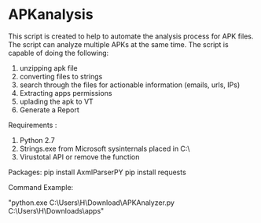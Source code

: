 # APKanalysis

This script is created to help to automate the analysis process for APK files. The script can analyze multiple APKs at the same time.
The script is capable of doing the following:
1. unzipping apk file
2. converting files to strings 
3. search through the files for actionable information (emails, urls, IPs) 
4. Extracting apps permissions 
5. uplading the apk to VT
6. Generate a Report




Requirements :


1. Python 2.7 
2. Strings.exe from Microsoft sysinternals placed in C:\
3. Virustotal API or remove the function 

Packages:
pip install AxmlParserPY
pip install requests

Command Example:

"python.exe C:\Users\H\Download\APKAnalyzer.py C:\Users\H\Downloads\apps"
